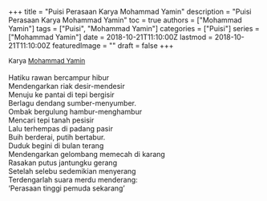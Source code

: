 +++
title = "Puisi Perasaan Karya Mohammad Yamin"
description = "Puisi Perasaan Karya Mohammad Yamin"
toc = true
authors = ["Mohammad Yamin"]
tags = ["Puisi", "Mohammad Yamin"]
categories = ["Puisi"]
series = ["Mohammad Yamin"]
date = 2018-10-21T11:10:00Z
lastmod = 2018-10-21T11:10:00Z
featuredImage = ""
draft = false
+++

<div style="text-align: justify;">
<div style="font-size: small;">Karya <a href="/authors/mohammad-yamin/" target="_blank">Mohammad Yamin</a></div><br />
Hatiku rawan bercampur hibur<br />Mendengarkan riak desir-mendesir<br />Menuju ke pantai di tepi bergisir<br />Berlagu dendang sumber-menyumber.<br />Ombak bergulung hambur-menghambur<br />Mencari tepi tanah pesisir<br />Lalu terhempas di padang pasir<br />Buih berderai, putih bertabur.<br />Duduk begini di bulan terang<br />Mendengarkan gelombang memecah di karang<br />Rasakan putus jantungku gerang<br />Setelah selebu sedemikian menyerang<br />Terdengarlah suara merdu menderang:<br />‘Perasaan tinggi pemuda sekarang’</div>
